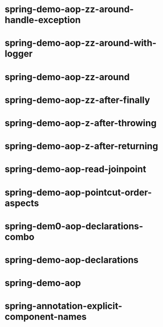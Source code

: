 # spring-demo-aop-zz-around-handle-exception

# spring-demo-aop-zz-around-with-logger

# spring-demo-aop-zz-around

# spring-demo-aop-zz-after-finally

# spring-demo-aop-z-after-throwing

# spring-demo-aop-z-after-returning

# spring-demo-aop-read-joinpoint

# spring-demo-aop-pointcut-order-aspects

# spring-dem0-aop-declarations-combo

# spring-demo-aop-declarations

# spring-demo-aop

# spring-annotation-explicit-component-names
